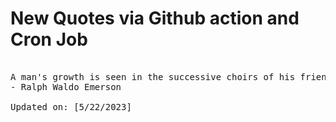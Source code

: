 # New Quotes via Github action and Cron Job

<pre>
<!-- #quote -->
A man's growth is seen in the successive choirs of his friends
- Ralph Waldo Emerson

Updated on: [5/22/2023]
<!-- #quoteEnd -->
</pre>
